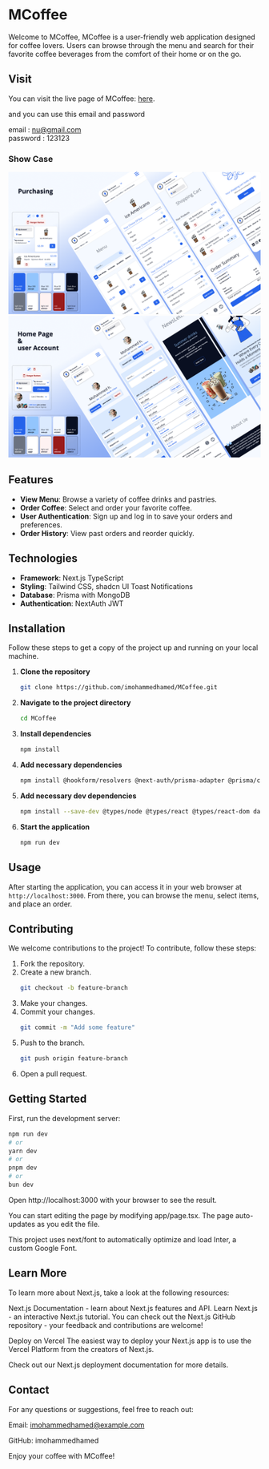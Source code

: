 # MCoffee

Welcome to MCoffee, 
MCoffee is a user-friendly web application designed for coffee lovers. Users can browse through the menu and search for their favorite coffee beverages from the comfort of their home or on the go.

## Visit
You can visit the live page of MCoffee: [here](https://m-coffee-chi.vercel.app/).

and you can use this email and password  

email : nu@gmail.com  
password : 123123  

### Show Case
![Home Page](imgs_showCase/For_GitHub_show_case.png)
![Home Page](imgs_showCase/For_GitHub_show_case_two.png)


## Features

- **View Menu**: Browse a variety of coffee drinks and pastries.
- **Order Coffee**: Select and order your favorite coffee.
- **User Authentication**: Sign up and log in to save your orders and preferences.
- **Order History**: View past orders and reorder quickly.

## Technologies

- **Framework**: Next.js TypeScript
- **Styling**: Tailwind CSS, shadcn UI Toast Notifications
- **Database**: Prisma with MongoDB
- **Authentication**: NextAuth JWT

## Installation

Follow these steps to get a copy of the project up and running on your local machine.

1. **Clone the repository**
    ```bash
    git clone https://github.com/imohammedhamed/MCoffee.git
    ```
2. **Navigate to the project directory**
    ```bash
    cd MCoffee
    ```
3. **Install dependencies**
    ```bash
    npm install
    ```
4. **Add necessary dependencies**
    ```bash
    npm install @hookform/resolvers @next-auth/prisma-adapter @prisma/client @prisma/extension-accelerate @radix-ui/react-alert-dialog @radix-ui/react-avatar @radix-ui/react-dialog @radix-ui/react-label @radix-ui/react-slot @ts-morph/common class-variance-authority clsx framer-motion lucide-react next-auth react react-dom react-hook-form react-hot-toast react-icons shadcn-ui solid-toast sonner tailwind-merge tailwindcss-animate ts-morph zod
    ```
5. **Add necessary dev dependencies**
    ```bash
    npm install --save-dev @types/node @types/react @types/react-dom daisyui eslint eslint-config-next postcss prisma tailwindcss ts-node typescript
    ```
6. **Start the application**
    ```bash
    npm run dev
    ```

## Usage

After starting the application, you can access it in your web browser at `http://localhost:3000`. From there, you can browse the menu, select items, and place an order.

## Contributing

We welcome contributions to the project! To contribute, follow these steps:

1. Fork the repository.
2. Create a new branch.
    ```bash
    git checkout -b feature-branch
    ```
3. Make your changes.
4. Commit your changes.
    ```bash
    git commit -m "Add some feature"
    ```
5. Push to the branch.
    ```bash
    git push origin feature-branch
    ```
6. Open a pull request.

## Getting Started

First, run the development server:

```bash
npm run dev
# or
yarn dev
# or
pnpm dev
# or
bun dev
```
Open http://localhost:3000 with your browser to see the result.

You can start editing the page by modifying app/page.tsx. The page auto-updates as you edit the file.

This project uses next/font to automatically optimize and load Inter, a custom Google Font.

## Learn More
To learn more about Next.js, take a look at the following resources:

Next.js Documentation - learn about Next.js features and API.
Learn Next.js - an interactive Next.js tutorial.
You can check out the Next.js GitHub repository - your feedback and contributions are welcome!

Deploy on Vercel
The easiest way to deploy your Next.js app is to use the Vercel Platform from the creators of Next.js.

Check out our Next.js deployment documentation for more details.

## Contact
For any questions or suggestions, feel free to reach out:

Email: imohammedhamed@example.com

GitHub: imohammedhamed

Enjoy your coffee with MCoffee!
